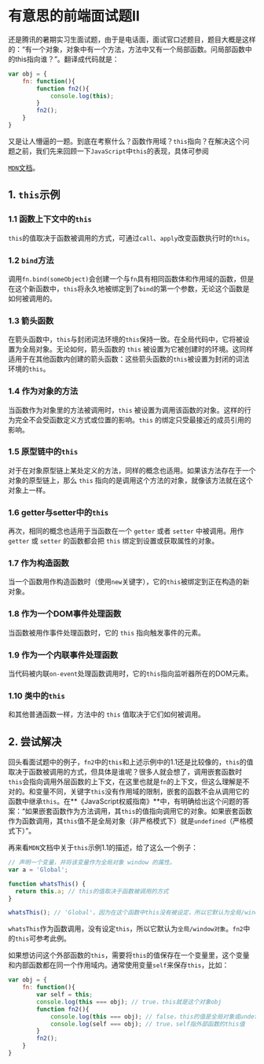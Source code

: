 # 有意思的前端面试题II

还是腾讯的暑期实习生面试题，由于是电话面，面试官口述题目，题目大概是这样的：“有一个对象，对象中有一个方法，方法中又有一个局部函数。问局部函数中的this指向谁？”。翻译成代码就是：

```javascript
var obj = {
    fn: function(){
        function fn2(){
            console.log(this);
        }
        fn2();
    }
}
```

又是让人懵逼的一题。到底在考察什么？函数作用域？`this`指向？在解决这个问题之前，我们先来回顾一下`JavaScript`中`this`的表现，具体可参阅

[`MDN`文档](参阅文档)。

## 1. `this`示例

### 1.1 函数上下文中的`this`

`this`的值取决于函数被调用的方式，可通过`call`、`apply`改变函数执行时的`this`。

### 1.2 `bind`方法

调用`fn.bind(someObject)`会创建一个与`fn`具有相同函数体和作用域的函数，但是在这个新函数中，`this`将永久地被绑定到了`bind`的第一个参数，无论这个函数是如何被调用的。

### 1.3 箭头函数

在箭头函数中，`this`与封闭词法环境的`this`保持一致。在全局代码中，它将被设置为全局对象。无论如何，箭头函数的 `this` 被设置为它被创建时的环境。这同样适用于在其他函数内创建的箭头函数：这些箭头函数的`this`被设置为封闭的词法环境的`this`。

### 1.4 作为对象的方法

当函数作为对象里的方法被调用时，`this` 被设置为调用该函数的对象。这样的行为完全不会受函数定义方式或位置的影响。`this` 的绑定只受最接近的成员引用的影响。

### 1.5 原型链中的`this`

对于在对象原型链上某处定义的方法，同样的概念也适用。如果该方法存在于一个对象的原型链上，那么 `this` 指向的是调用这个方法的对象，就像该方法就在这个对象上一样。

### 1.6 getter与setter中的`this`

再次，相同的概念也适用于当函数在一个 `getter` 或者 `setter` 中被调用。用作 `getter` 或 `setter` 的函数都会把 `this` 绑定到设置或获取属性的对象。

### 1.7 作为构造函数

当一个函数用作构造函数时（使用`new`关键字），它的`this`被绑定到正在构造的新对象。

### 1.8 作为一个DOM事件处理函数

当函数被用作事件处理函数时，它的 `this` 指向触发事件的元素。

### 1.9 作为一个内联事件处理函数

当代码被内联`on-event`处理函数调用时，它的`this`指向监听器所在的DOM元素。

### 1.10 类中的`this`

和其他普通函数一样，方法中的 `this` 值取决于它们如何被调用。

## 2. 尝试解决

回头看面试题中的例子，`fn2`中的`this`和上述示例中的1.1还是比较像的，`this`的值取决于函数被调用的方式，但具体是谁呢？很多人就会想了，调用嵌套函数时`this`会指向调用外层函数的上下文，在这里也就是`fn`的上下文，但这么理解是不对的。和变量不同，关键字`this`没有作用域的限制，嵌套的函数不会从调用它的函数中继承`this`。在**《JavaScript权威指南》**中，有明确给出这个问题的答案：“如果嵌套函数作为方法调用，其`this`的值指向调用它的对象。如果嵌套函数作为函数调用，其`this`值不是全局对象（非严格模式下）就是`undefined`（严格模式下）”。

再来看`MDN`文档中关于`this`示例1.1的描述，给了这么一个例子：

```javascript
// 声明一个变量，并将该变量作为全局对象 window 的属性。
var a = 'Global';

function whatsThis() {
  return this.a; // this的值取决于函数被调用的方式
}

whatsThis(); // 'Global'，因为在这个函数中this没有被设定，所以它默认为全局/window对象
```

`whatsThis`作为函数调用，没有设定`this`，所以它默认为`全局/window对象`。`fn2`中的`this`可参考此例。

如果想访问这个外部函数的`this`，需要将`this`的值保存在一个变量里，这个变量和内部函数都在同一个作用域内。通常使用变量`self`来保存`this`，比如：

```javascript
var obj = {
    fn: function(){
        var self = this;
        console.log(this === obj); // true，this就是这个对象obj
        function fn2(){
            console.log(this === obj); // false，this的值是全局对象或undefined
            console.log(self === obj); // true，self指外部函数的this值
        }
        fn2();
    }
}
```

